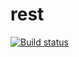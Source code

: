# rest
[![Build status](https://ci.appveyor.com/api/projects/status/xi2hx51t36kovyjr?svg=true)](https://ci.appveyor.com/project/Danil-Zhikharev/rest)
